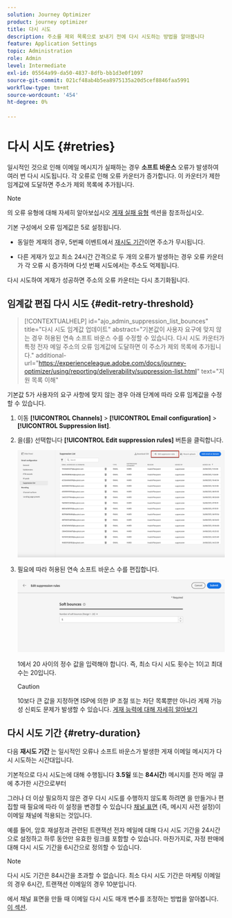 ```yaml
---
solution: Journey Optimizer
product: journey optimizer
title: 다시 시도
description: 주소를 제외 목록으로 보내기 전에 다시 시도하는 방법을 알아봅니다
feature: Application Settings
topic: Administration
role: Admin
level: Intermediate
exl-id: 05564a99-da50-4837-8dfb-bb1d3e0f1097
source-git-commit: 021cf48ab4b5ea8975135a20d5cef8846faa5991
workflow-type: tm+mt
source-wordcount: '454'
ht-degree: 0%

---
```


# 다시 시도 {#retries}

일시적인 것으로 인해 이메일 메시지가 실패하는 경우 **소프트 바운스** 오류가 발생하여 여러 번 다시 시도됩니다. 각 오류로 인해 오류 카운터가 증가합니다. 이 카운터가 제한 임계값에 도달하면 주소가 제외 목록에 추가됩니다.

>[!NOTE]
>
>의 오류 유형에 대해 자세히 알아보십시오 [게재 실패 유형](../reports/suppression-list.md#delivery-failures) 섹션을 참조하십시오.

기본 구성에서 오류 임계값은 5로 설정됩니다.

* 동일한 게재의 경우, 5번째 이벤트에서 [재시도 기간](#retry-duration)이면 주소가 무시됩니다.

* 다른 게재가 있고 최소 24시간 간격으로 두 개의 오류가 발생하는 경우 오류 카운터가 각 오류 시 증가하며 다섯 번째 시도에서는 주소도 억제됩니다.

다시 시도하여 게재가 성공하면 주소의 오류 카운터는 다시 초기화됩니다.

## 임계값 편집 다시 시도 {#edit-retry-threshold}

>[!CONTEXTUALHELP]
>id="ajo_admin_suppression_list_bounces"
>title="다시 시도 임계값 업데이트"
>abstract="기본값이 사용자 요구에 맞지 않는 경우 허용된 연속 소프트 바운스 수를 수정할 수 있습니다. 다시 시도 카운터가 특정 전자 메일 주소의 오류 임계값에 도달하면 이 주소가 제외 목록에 추가됩니다."
>additional-url="https://experienceleague.adobe.com/docs/journey-optimizer/using/reporting/deliverability/suppression-list.html" text="지원 목록 이해"

기본값 5가 사용자의 요구 사항에 맞지 않는 경우 아래 단계에 따라 오류 임계값을 수정할 수 있습니다.

1. 이동 **[!UICONTROL Channels]** > **[!UICONTROL Email configuration]** > **[!UICONTROL Suppression list]**.

1. 을(를) 선택합니다 **[!UICONTROL Edit suppression rules]** 버튼을 클릭합니다.

   ![](assets/suppression-list-edit-retries.png)

1. 필요에 따라 허용된 연속 소프트 바운스 수를 편집합니다.

   ![](assets/suppression-list-edit-soft-bounces.png)

   1에서 20 사이의 정수 값을 입력해야 합니다. 즉, 최소 다시 시도 횟수는 1이고 최대 수는 20입니다.

   >[!CAUTION]
   >
   >10보다 큰 값을 지정하면 ISP에 의한 IP 조절 또는 차단 목록뿐만 아니라 게재 가능성 신뢰도 문제가 발생할 수 있습니다. [게재 능력에 대해 자세히 알아보기](../reports/deliverability.md)

## 다시 시도 기간 {#retry-duration}

다음 **재시도 기간** 는 일시적인 오류나 소프트 바운스가 발생한 게재 이메일 메시지가 다시 시도하는 시간대입니다.

기본적으로 다시 시도는에 대해 수행됩니다 **3.5일** 또는 **84시간**) 메시지를 전자 메일 큐에 추가한 시간으로부터

그러나 더 이상 필요하지 않은 경우 다시 시도를 수행하지 않도록 하려면 을 만들거나 편집할 때 필요에 따라 이 설정을 변경할 수 있습니다 [채널 표면](channel-surfaces.md) (즉, 메시지 사전 설정)이 이메일 채널에 적용되는 것입니다.

예를 들어, 암호 재설정과 관련된 트랜잭션 전자 메일에 대해 다시 시도 기간을 24시간으로 설정하고 하루 동안만 유효한 링크를 포함할 수 있습니다. 마찬가지로, 자정 판매에 대해 다시 시도 기간을 6시간으로 정의할 수 있습니다.

>[!NOTE]
>
>다시 시도 기간은 84시간을 초과할 수 없습니다. 최소 다시 시도 기간은 마케팅 이메일의 경우 6시간, 트랜잭션 이메일의 경우 10분입니다.

에서 채널 표면을 만들 때 이메일 다시 시도 매개 변수를 조정하는 방법을 알아봅니다. [이 섹션](channel-surfaces.md#create-channel-surface).


